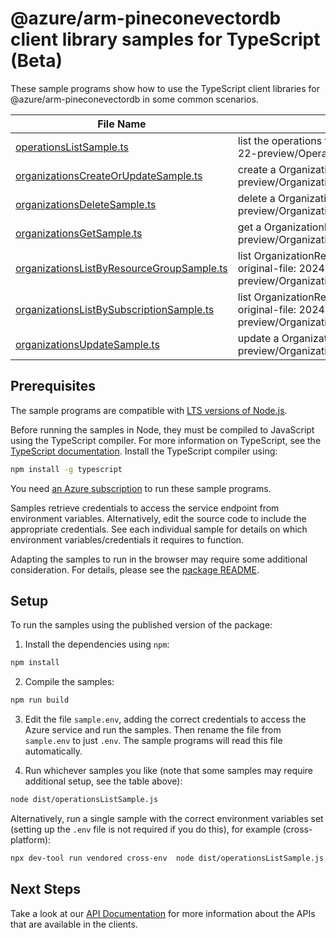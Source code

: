 # @azure/arm-pineconevectordb client library samples for TypeScript (Beta)

These sample programs show how to use the TypeScript client libraries for @azure/arm-pineconevectordb in some common scenarios.

| **File Name**                                                                       | **Description**                                                                                                                                    |
| ----------------------------------------------------------------------------------- | -------------------------------------------------------------------------------------------------------------------------------------------------- |
| [operationsListSample.ts][operationslistsample]                                     | list the operations for the provider x-ms-original-file: 2024-10-22-preview/Operations_List_MaximumSet_Gen.json                                    |
| [organizationsCreateOrUpdateSample.ts][organizationscreateorupdatesample]           | create a OrganizationResource x-ms-original-file: 2024-10-22-preview/Organizations_CreateOrUpdate_MaximumSet_Gen.json                              |
| [organizationsDeleteSample.ts][organizationsdeletesample]                           | delete a OrganizationResource x-ms-original-file: 2024-10-22-preview/Organizations_Delete_MaximumSet_Gen.json                                      |
| [organizationsGetSample.ts][organizationsgetsample]                                 | get a OrganizationResource x-ms-original-file: 2024-10-22-preview/Organizations_Get_MaximumSet_Gen.json                                            |
| [organizationsListByResourceGroupSample.ts][organizationslistbyresourcegroupsample] | list OrganizationResource resources by resource group x-ms-original-file: 2024-10-22-preview/Organizations_ListByResourceGroup_MaximumSet_Gen.json |
| [organizationsListBySubscriptionSample.ts][organizationslistbysubscriptionsample]   | list OrganizationResource resources by subscription ID x-ms-original-file: 2024-10-22-preview/Organizations_ListBySubscription_MaximumSet_Gen.json |
| [organizationsUpdateSample.ts][organizationsupdatesample]                           | update a OrganizationResource x-ms-original-file: 2024-10-22-preview/Organizations_Update_MaximumSet_Gen.json                                      |

## Prerequisites

The sample programs are compatible with [LTS versions of Node.js](https://github.com/nodejs/release#release-schedule).

Before running the samples in Node, they must be compiled to JavaScript using the TypeScript compiler. For more information on TypeScript, see the [TypeScript documentation][typescript]. Install the TypeScript compiler using:

```bash
npm install -g typescript
```

You need [an Azure subscription][freesub] to run these sample programs.

Samples retrieve credentials to access the service endpoint from environment variables. Alternatively, edit the source code to include the appropriate credentials. See each individual sample for details on which environment variables/credentials it requires to function.

Adapting the samples to run in the browser may require some additional consideration. For details, please see the [package README][package].

## Setup

To run the samples using the published version of the package:

1. Install the dependencies using `npm`:

```bash
npm install
```

2. Compile the samples:

```bash
npm run build
```

3. Edit the file `sample.env`, adding the correct credentials to access the Azure service and run the samples. Then rename the file from `sample.env` to just `.env`. The sample programs will read this file automatically.

4. Run whichever samples you like (note that some samples may require additional setup, see the table above):

```bash
node dist/operationsListSample.js
```

Alternatively, run a single sample with the correct environment variables set (setting up the `.env` file is not required if you do this), for example (cross-platform):

```bash
npx dev-tool run vendored cross-env  node dist/operationsListSample.js
```

## Next Steps

Take a look at our [API Documentation][apiref] for more information about the APIs that are available in the clients.

[operationslistsample]: https://github.com/Azure/azure-sdk-for-js/blob/main/sdk/liftrpinecone/arm-pineconevectordb/samples/v1-beta/typescript/src/operationsListSample.ts
[organizationscreateorupdatesample]: https://github.com/Azure/azure-sdk-for-js/blob/main/sdk/liftrpinecone/arm-pineconevectordb/samples/v1-beta/typescript/src/organizationsCreateOrUpdateSample.ts
[organizationsdeletesample]: https://github.com/Azure/azure-sdk-for-js/blob/main/sdk/liftrpinecone/arm-pineconevectordb/samples/v1-beta/typescript/src/organizationsDeleteSample.ts
[organizationsgetsample]: https://github.com/Azure/azure-sdk-for-js/blob/main/sdk/liftrpinecone/arm-pineconevectordb/samples/v1-beta/typescript/src/organizationsGetSample.ts
[organizationslistbyresourcegroupsample]: https://github.com/Azure/azure-sdk-for-js/blob/main/sdk/liftrpinecone/arm-pineconevectordb/samples/v1-beta/typescript/src/organizationsListByResourceGroupSample.ts
[organizationslistbysubscriptionsample]: https://github.com/Azure/azure-sdk-for-js/blob/main/sdk/liftrpinecone/arm-pineconevectordb/samples/v1-beta/typescript/src/organizationsListBySubscriptionSample.ts
[organizationsupdatesample]: https://github.com/Azure/azure-sdk-for-js/blob/main/sdk/liftrpinecone/arm-pineconevectordb/samples/v1-beta/typescript/src/organizationsUpdateSample.ts
[apiref]: https://learn.microsoft.com/javascript/api/@azure/arm-pineconevectordb?view=azure-node-preview
[freesub]: https://azure.microsoft.com/free/
[package]: https://github.com/Azure/azure-sdk-for-js/tree/main/sdk/liftrpinecone/arm-pineconevectordb/README.md
[typescript]: https://www.typescriptlang.org/docs/home.html
